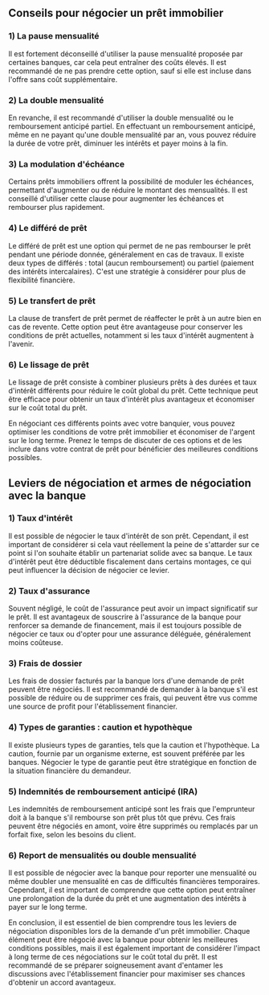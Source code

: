 ## Conseils pour négocier un prêt immobilier

### 1) La pause mensualité 

Il est fortement déconseillé d'utiliser la pause mensualité proposée par certaines banques, car cela peut entraîner des coûts élevés. Il est recommandé de ne pas prendre cette option, sauf si elle est incluse dans l'offre sans coût supplémentaire.

### 2) La double mensualité 

En revanche, il est recommandé d'utiliser la double mensualité ou le remboursement anticipé partiel. En effectuant un remboursement anticipé, même en ne payant qu'une double mensualité par an, vous pouvez réduire la durée de votre prêt, diminuer les intérêts et payer moins à la fin.

### 3) La modulation d'échéance 

Certains prêts immobiliers offrent la possibilité de moduler les échéances, permettant d'augmenter ou de réduire le montant des mensualités. Il est conseillé d'utiliser cette clause pour augmenter les échéances et rembourser plus rapidement.

### 4) Le différé de prêt

Le différé de prêt est une option qui permet de ne pas rembourser le prêt pendant une période donnée, généralement en cas de travaux. Il existe deux types de différés : total (aucun remboursement) ou partiel (paiement des intérêts intercalaires). C'est une stratégie à considérer pour plus de flexibilité financière.

### 5) Le transfert de prêt 

La clause de transfert de prêt permet de réaffecter le prêt à un autre bien en cas de revente. Cette option peut être avantageuse pour conserver les conditions de prêt actuelles, notamment si les taux d'intérêt augmentent à l'avenir.

### 6) Le lissage de prêt 

Le lissage de prêt consiste à combiner plusieurs prêts à des durées et taux d'intérêt différents pour réduire le coût global du prêt. Cette technique peut être efficace pour obtenir un taux d'intérêt plus avantageux et économiser sur le coût total du prêt.

En négociant ces différents points avec votre banquier, vous pouvez optimiser les conditions de votre prêt immobilier et économiser de l'argent sur le long terme. Prenez le temps de discuter de ces options et de les inclure dans votre contrat de prêt pour bénéficier des meilleures conditions possibles. 

## Leviers de négociation et armes de négociation avec la banque

### 1) Taux d'intérêt

Il est possible de négocier le taux d'intérêt de son prêt. Cependant, il est important de considérer si cela vaut réellement la peine de s'attarder sur ce point si l'on souhaite établir un partenariat solide avec sa banque. Le taux d'intérêt peut être déductible fiscalement dans certains montages, ce qui peut influencer la décision de négocier ce levier.

### 2) Taux d'assurance

Souvent négligé, le coût de l'assurance peut avoir un impact significatif sur le prêt. Il est avantageux de souscrire à l'assurance de la banque pour renforcer sa demande de financement, mais il est toujours possible de négocier ce taux ou d'opter pour une assurance déléguée, généralement moins coûteuse.

### 3) Frais de dossier

Les frais de dossier facturés par la banque lors d'une demande de prêt peuvent être négociés. Il est recommandé de demander à la banque s'il est possible de réduire ou de supprimer ces frais, qui peuvent être vus comme une source de profit pour l'établissement financier.

### 4) Types de garanties : caution et hypothèque

Il existe plusieurs types de garanties, tels que la caution et l'hypothèque. La caution, fournie par un organisme externe, est souvent préférée par les banques. Négocier le type de garantie peut être stratégique en fonction de la situation financière du demandeur. 

### 5) Indemnités de remboursement anticipé (IRA)

Les indemnités de remboursement anticipé sont les frais que l'emprunteur doit à la banque s'il rembourse son prêt plus tôt que prévu. Ces frais peuvent être négociés en amont, voire être supprimés ou remplacés par un forfait fixe, selon les besoins du client.

### 6) Report de mensualités ou double mensualité

Il est possible de négocier avec la banque pour reporter une mensualité ou même doubler une mensualité en cas de difficultés financières temporaires. Cependant, il est important de comprendre que cette option peut entraîner une prolongation de la durée du prêt et une augmentation des intérêts à payer sur le long terme.

En conclusion, il est essentiel de bien comprendre tous les leviers de négociation disponibles lors de la demande d'un prêt immobilier. Chaque élément peut être négocié avec la banque pour obtenir les meilleures conditions possibles, mais il est également important de considérer l'impact à long terme de ces négociations sur le coût total du prêt. Il est recommandé de se préparer soigneusement avant d'entamer les discussions avec l'établissement financier pour maximiser ses chances d'obtenir un accord avantageux.